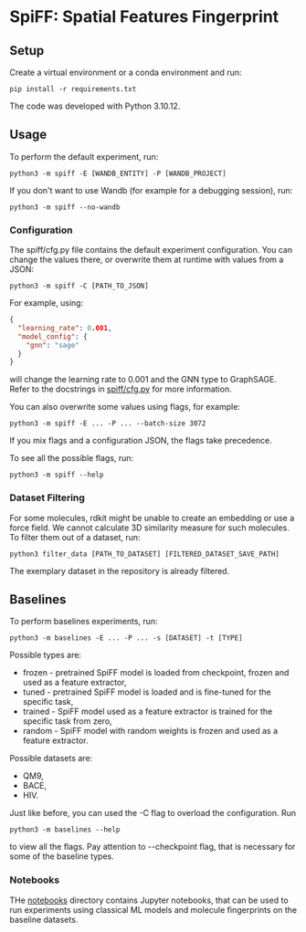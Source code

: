 # SpiFF: Spatial Features Fingerprint

## Setup
Create a virtual environment or a conda environment and run:
```console
pip install -r requirements.txt
```
The code was developed with Python 3.10.12.

## Usage
To perform the default experiment, run:
```console
python3 -m spiff -E [WANDB_ENTITY] -P [WANDB_PROJECT]
```
If you don't want to use Wandb (for example for a debugging session), run:
```console
python3 -m spiff --no-wandb
```
### Configuration
The spiff/cfg.py file contains the default experiment configuration. You can change the
values there, or overwrite them at runtime with values from a JSON:
```console
python3 -m spiff -C [PATH_TO_JSON]
```
For example, using:
```json
{
  "learning_rate": 0.001,
  "model_config": {
    "gnn": "sage"
  }
}
```
will change the learning rate to 0.001 and the GNN type to GraphSAGE. Refer to the
docstrings in [spiff/cfg.py](spiff/cfg.py) for more information.

You can also overwrite some values using flags, for example:
```console
python3 -m spiff -E ... -P ... --batch-size 3072
```
If you mix flags and a configuration JSON, the flags take precedence.

To see all the possible flags, run:
```console
python3 -m spiff --help
```

### Dataset Filtering
For some molecules, rdkit might be unable to create an embedding or use a force field.
We cannot calculate 3D similarity measure for such molecules. To filter them out of a dataset,
run:
```console
python3 filter_data [PATH_TO_DATASET] [FILTERED_DATASET_SAVE_PATH]
```
The exemplary dataset in the repository is already filtered.

## Baselines
To perform baselines experiments, run:
```console
python3 -m baselines -E ... -P ... -s [DATASET] -t [TYPE]
```
Possible types are:
* frozen - pretrained SpiFF model is loaded from checkpoint, frozen and used as a feature extractor,
* tuned - pretrained SpiFF model is loaded and is fine-tuned for the specific task,
* trained - SpiFF model used as a feature extractor is trained for the specific task from zero,
* random - SpiFF model with random weights is frozen and used as a feature extractor.

Possible datasets are:
* QM9,
* BACE,
* HIV.

Just like before, you can used the -C flag to overload the configuration.
Run
```console
python3 -m baselines --help
```
to view all the flags. Pay attention to --checkpoint flag, that is necessary
for some of the baseline types.

### Notebooks
THe [notebooks](notebooks) directory contains Jupyter notebooks, that can be used to
run experiments using classical ML models and molecule fingerprints on the baseline
datasets.

